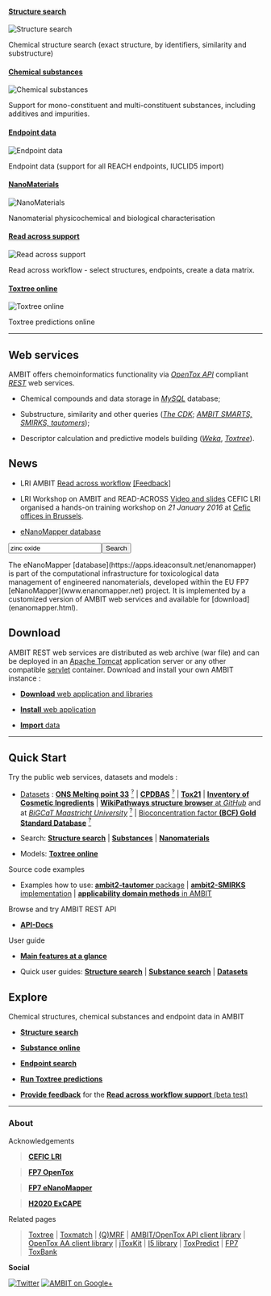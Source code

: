 #### [Structure search][smarts]

![Structure search](images/screenshots/search_substructure_2.png "AMBIT Substructure search")

Chemical structure search (exact structure, by identifiers, similarity and substructure)

#### [Chemical substances][composition]

![Chemical substances](images/screenshots/composition.png "Chemical substances composition")

Support for mono-constituent and multi-constituent  substances, including additives and impurities.

#### [Endpoint data][endpoint]

![Endpoint data](images/screenshots/endpoint_repeateddose_oral.png "Repeated dose toxicity")

Endpoint data (support for all REACH endpoints, IUCLID5 import) 

#### [NanoMaterials][nanomaterials]

![NanoMaterials](images/screenshots/mwcnt.png "Multiwalled Carbon Nanotubes")

Nanomaterial physicochemical and biological characterisation 

#### [Read across support][ra]

![Read across support](images/screenshots/ra_matrix.png "AMBIT Read across support")

Read across workflow - select structures, endpoints, create a data matrix.

#### [Toxtree online][toxtree]

![Toxtree online](images/screenshots/toxtree_1.png "Toxtree online")

Toxtree predictions online

[smarts]: usage.html
[endpoint]: usage_substance.html
[composition]: usage_substance.html
[ra]: http://apps.ideaconsult.net/data/ui/assessment
[nanomaterials]: enanomapper.html
[toxtree]: https://apps.ideaconsult.net/data/ui/toxtree

---

## Web services

AMBIT offers chemoinformatics functionality via [*OpenTox API*](api.html) compliant [*REST*](rest.html) web services. 

- Chemical compounds and data storage in [*MySQL*](http://mysql.com) database; 

- Substructure, similarity and other queries ([*The CDK*](http://cdk.sf.net); [*AMBIT SMARTS, SMIRKS, tautomers*](pubs_citeambit.html));

- Descriptor calculation and predictive models building ([*Weka*](http://www.cs.waikato.ac.nz/ml/weka/), [*Toxtree*](http://toxtree.sf.net)).

## News

- LRI AMBIT [Read across workflow](https://apps.ideaconsult.net/ambit3)  [[Feedback]](https://docs.google.com/forms/d/1hhKCBTeBTqvfQxW3g2vc_ShNk29hof_WDHtt-cimjGQ/viewform)

- LRI Workshop on AMBIT and READ-ACROSS [Video and slides](http://cefic-lri.org/events/lri-workshop-on-ambit-and-read-across/) 
CEFIC LRI organised a hands-on training workshop on *21 January 2016* at [Cefic offices in Brussels](http://cefic-lri.org/contact/).
- [eNanoMapper database](./enanomapper.html) 

 <form action="http://enanomapper.github.io/data.enanomapper.net/" method="GET"><input type="text" id="searhc" name="search" value="zinc oxide"/><input type='submit' value='Search'/></form>
The eNanoMapper [database](https://apps.ideaconsult.net/enanomapper) is part of the computational infrastructure for toxicological data 
management of engineered nanomaterials, developed within the EU FP7 [eNanoMapper](www.enanomapper.net) project. It is implemented by a customized version of AMBIT web services and available for [download](enanomapper.html).

## Download

AMBIT REST web services are distributed as web archive (war file) and can be deployed in an [Apache Tomcat](http://tomcat.apache.org/) application server or any other compatible [servlet](http://en.wikipedia.org/wiki/Java_Servlet) container. Download and install your own AMBIT instance :

-   [**Download** web application and libraries](./downloads.html)

-   [**Install** web application](./install_ambitrest.html)

-   [**Import** data](./usage_dataset.html)

---

## Quick Start

Try the public web services, datasets and models : 

-   [Datasets](https://apps.ideaconsult.net/data/dataset?pagesize=100) : [**ONS Melting point 33**](https://apps.ideaconsult.net/data/ui/_dataset?dataset_uri=https%3A%2F%2Fapps.ideaconsult.net%2Fdata%2Fdataset%2F45) [<sup>?</sup>](http://precedings.nature.com/documents/6229/version/1) | [**CPDBAS**](https://apps.ideaconsult.net/data/ui/_dataset?dataset_uri=https%3A%2F%2Fapps.ideaconsult.net%2Fdata%2Fdataset%2F10) [<sup>?</sup>](http://www.epa.gov/ncct/dsstox/sdf_cpdbas.html) | [**Tox21**](https://apps.ideaconsult.net/data/ui/_dataset?dataset_uri=https%3A%2F%2Fapps.ideaconsult.net%2Fdata%2Fdataset%2F36) | [**Inventory of Cosmetic Ingredients**](https://apps.ideaconsult.net/data/ui/_dataset?dataset_uri=https%3A%2F%2Fapps.ideaconsult.net%2Fdata%2Fdataset%2F1) | [**WikiPathways structure browser** at *GitHub*](http://ideaconsult.github.io/Toxtree.js) and at [*BiGCaT Maastricht University*](http://www.bigcat.unimaas.nl/~egonw/wpm/) [<sup>?</sup>](http://wikipathways.org/index.php/WikiPathways) |  [Bioconcentration factor **(BCF) Gold Standard Database**](http://ambit.sourceforge.net/euras/) [<sup>?</sup>](http://www.cefic-lri.org/lri-toolbox/bcf)
     
-   Search: [**Structure search**](https://apps.ideaconsult.net/data/ui/_search) | [**Substances**](https://apps.ideaconsult.net/data/substances) | [**Nanomaterials**](https://apps.ideaconsult.net/enanomapper/substances) 
   
-   Models: [**Toxtree online**](https://apps.ideaconsult.net/data/ui/toxtree)

Source code examples

-   Examples how to use: [**ambit2-tautomer** package](https://github.com/ideaconsult/examples-ambit/tree/master/tautomers-example) | [**ambit2-SMIRKS** implementation](https://github.com/ideaconsult/examples-ambit/tree/master/smirks-example) | [**applicability domain methods** in AMBIT](https://github.com/ideaconsult/examples-ambit/tree/master/appdomain-example)

Browse and try AMBIT REST API

-   [**API-Docs**](http://ideaconsult.github.io/examples-ambit/apidocs/)	

User guide

-   [**Main features at a glance**](intro.html)

-   Quick user guides: [**Structure search**](usage.html) | [**Substance search**](usage_substance.html) | [**Datasets**](usage_dataset.html)

## Explore 

Chemical structures, chemical substances and endpoint data in AMBIT    

-   [**Structure search**](https://apps.ideaconsult.net/ambit3/ui/_search)

-   [**Substance online**](https://apps.ideaconsult.net/ambit3/substance)

-   [**Endpoint search**](https://apps.ideaconsult.net/ambit3/query/study)

-   [**Run Toxtree predictions**](https://apps.ideaconsult.net/ambit3/ui/toxtree)

-   [**Provide feedback**](https://docs.google.com/forms/d/1ncsW59uGAJfEUgSv8tvfbiU0XRXIik9RuRJ376WnkB0/viewform) for the [**Read across workflow support** (beta test)](https://apps.ideaconsult.net/ambit3/ui/assessment)   

---

### About

Acknowledgements

>[**CEFIC LRI**](http://www.cefic-lri.org/)

>[**FP7 OpenTox**](http://opentox.org/)

>[**FP7 eNanoMapper**](http://enanomapper.net)

>[**H2020 ExCAPE**](http://cordis.europa.eu/project/rcn/197542_en.html)

Related pages

> [Toxtree](http://toxtree.sf.net/) | [Toxmatch](http://toxmatch.sf.net/) |  [(Q)MRF](http://qmrf.sf.net/) | 
 [AMBIT/OpenTox API client library](https://github.com/ideaconsult/opentox-cli) | [OpenTox AA client library](https://github.com/vedina/opentox-aa-cli) | 
 [jToxKit](https://github.com/ideaconsult/Toxtree.js) | [I5 library](https://github.com/ideaconsult/i5) | [ToxPredict](http://toxpredict.org) |
 [FP7 ToxBank](http://toxbank.net)

**Social**

[![Twitter](./images/twitter.png)](https://twitter.com/10705013)  [![AMBIT on Google+](./images/googleplus.png)](https://plus.google.com/116849658963631645389/posts)

